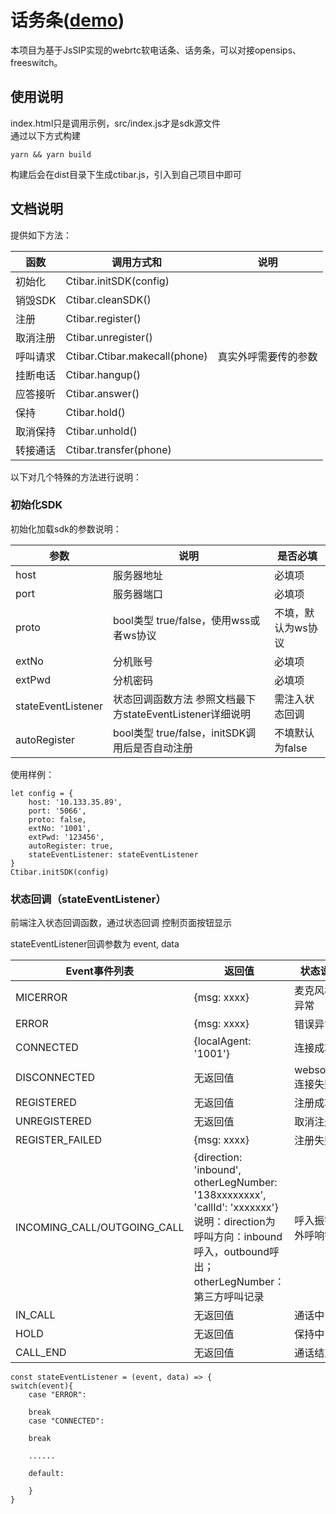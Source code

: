 # 话务条([demo](https://softphone.xsdhy.com/))
本项目为基于JsSIP实现的webrtc软电话条、话务条，可以对接opensips、freeswitch。

## 使用说明

index.html只是调用示例，src/index.js才是sdk源文件  
通过以下方式构建
```
yarn && yarn build
```
构建后会在dist目录下生成ctibar.js，引入到自己项目中即可


## 文档说明

提供如下方法：

| 函数    | 调用方式和                         | 说明         |
|-------|-------------------------------|------------|
| 初始化   | Ctibar.initSDK(config)        |            |
| 销毁SDK | Ctibar.cleanSDK()             |            |
| 注册    | Ctibar.register()             |            |
| 取消注册  | Ctibar.unregister()           |            |
| 呼叫请求  | Ctibar.Ctibar.makecall(phone) | 真实外呼需要传的参数 |
| 挂断电话  | Ctibar.hangup()               |            |
| 应答接听  | Ctibar.answer()               |            |
| 保持    | Ctibar.hold()                 |            |
| 取消保持  | Ctibar.unhold()               |            |
| 转接通话  | Ctibar.transfer(phone)        |            |

以下对几个特殊的方法进行说明：

### 初始化SDK

初始化加载sdk的参数说明：

| 参数                 | 说明                                     | 是否必填       |
|--------------------|----------------------------------------|------------|
| host               | 服务器地址                                  | 必填项        |
| port               | 服务器端口                                  | 必填项        |
| proto              | bool类型 true/false，使用wss或者ws协议          | 不填，默认为ws协议 |
| extNo              | 分机账号                                   | 必填项        |
| extPwd             | 分机密码                                   | 必填项        |
| stateEventListener | 状态回调函数方法 参照文档最下方stateEventListener详细说明 | 需注入状态回调    |
| autoRegister       | bool类型 true/false，initSDK调用后是否自动注册     | 不填默认为false |

使用样例：

```
let config = {
    host: '10.133.35.89',
    port: '5066',
    proto: false,
    extNo: '1001',
    extPwd: '123456',
    autoRegister: true,
    stateEventListener: stateEventListener
}
Ctibar.initSDK(config)
```


### 状态回调（stateEventListener）

前端注入状态回调函数，通过状态回调 控制页面按钮显示

stateEventListener回调参数为 event, data

| Event事件列表                   | 返回值                                                                                                                                      | 状态说明          |
|-----------------------------|------------------------------------------------------------------------------------------------------------------------------------------|---------------|
| MICERROR                    | {msg: xxxx}                                                                                                                              | 麦克风检测异常       |
| ERROR                       | {msg: xxxx}                                                                                                                              | 错误异常          |
| CONNECTED                   | {localAgent: '1001'}                                                                                                                     | 连接成功          |
| DISCONNECTED                | 无返回值                                                                                                                                     | websocket连接失败 |
| REGISTERED                  | 无返回值                                                                                                                                     | 注册成功          |
| UNREGISTERED                | 无返回值                                                                                                                                     | 取消注册          |
| REGISTER_FAILED             | {msg: xxxx}                                                                                                                              | 注册失败          |
| INCOMING_CALL/OUTGOING_CALL | {direction: 'inbound', otherLegNumber: '138xxxxxxxx', 'callId': 'xxxxxxx'} 说明：direction为呼叫方向：inbound呼入，outbound呼出；otherLegNumber：第三方呼叫记录 | 呼入振铃/外呼响铃     |
| IN_CALL                     | 无返回值                                                                                                                                     | 通话中           |
| HOLD                        | 无返回值                                                                                                                                     | 保持中           |
| CALL_END                    | 无返回值                                                                                                                                     | 通话结束          |

```
const stateEventListener = (event, data) => {
switch(event){
    case "ERROR":
    
    break
    case "CONNECTED":
    
    break
    
    ......
    
    default:
    
    }
}
```

